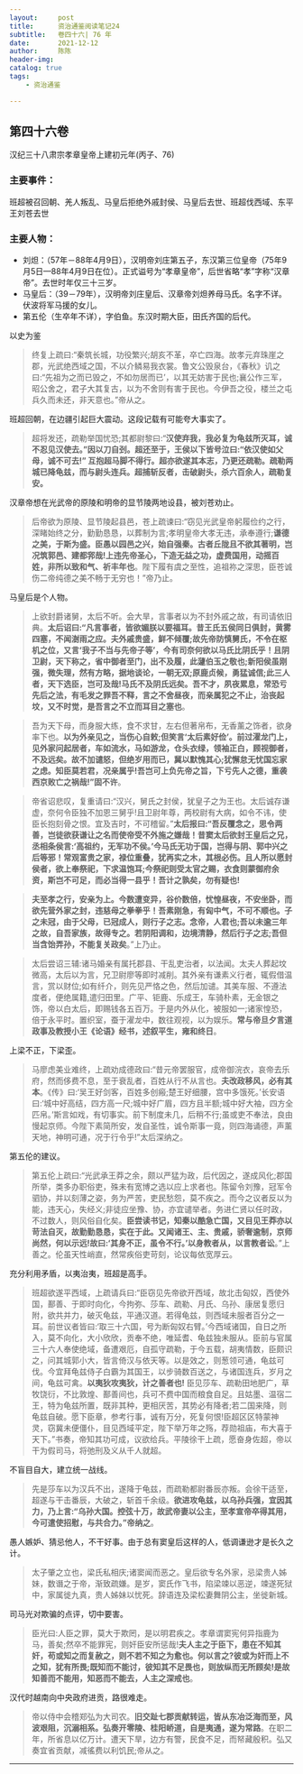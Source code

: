 ```yaml
---
layout:     post
title:      资治通鉴阅读笔记24
subtitle:   卷四十六| 76 年
date:       2021-12-12
author:     陈陈
header-img:
catalog: true
tags:
    - 资治通鉴

---
```

## 第四十六卷

汉纪三十八肃宗孝章皇帝上建初元年(丙子、76)

### 主要事件：

班超被召回朝、羌人叛乱、马皇后拒绝外戚封侯、马皇后去世、班超伐西域、东平王刘苍去世

### 主要人物： 
* 刘炟：（57年－88年4月9日），汉明帝刘庄第五子，东汉第三位皇帝（75年9月5日—88年4月9日在位）。正式谥号为“孝章皇帝”，后世省略“孝”字称“汉章帝”。去世时年仅三十三岁。
* 马皇后：（39－79年），汉明帝刘庄皇后、汉章帝刘炟养母马氏。名字不详。伏波将军马援的女儿。
* 第五伦（生卒年不详），字伯鱼。东汉时期大臣，田氏齐国的后代。

以史为鉴
>终复上疏曰:“秦筑长城，功役繁兴;胡亥不革，卒亡四海。故孝元弃珠崖之郡，光武绝西域之国，不以介鳞易我衣裳。鲁文公毁泉台，《春秋》讥之曰:“先祖为之而已毁之，不如勿居而已’，以其无妨害于民也;襄公作三军，昭公舍之，君子大其复古，以为不舍则有害于民也。今伊吾之役，楼兰之屯兵久而未还，非天意也。”帝从之。

班超回朝，在边疆引起巨大震动。这段记载有可能夸大事实了。
>超将发还，疏勒举国忧恐;其都尉黎曰:“**汉使弃我，我必复为龟兹所灭耳，诚不忍见汉使去。”因以刀自刭。超还至于，王侯以下皆号泣曰:“依汉使如父母，诚不可去!” 互抱超马脚不得行。超亦欲遂其本志，乃更还疏勒。疏勒两城已降龟兹，而与尉头连兵。超捕斩反者，击破尉头，杀六百余人，疏勒复安。**

汉章帝想在光武帝的原陵和明帝的显节陵两地设县，被刘苍劝止。
>后帝欲为原陵、显节陵起县邑，苍上疏谏曰:“窃见光武皇帝躬履俭约之行，深睹始终之分，勤勤恳恳，以葬制为言;孝明皇帝大孝无违，承奉遵行;**谦德之美，于斯为盛。臣愚以园邑之兴，始自强秦。古者丘陇且不欲其著明，岂况筑郭邑、建都郛哉!上违先帝圣心，下造无益之功，虚费国用，动摇百姓，非所以致和气、祈丰年也**。陛下履有虞之至性，追祖祢之深思，臣苍诚伤二帝纯德之美不畅于无穷也！”帝乃止。


马皇后是个人物。
>上欲封爵诸舅，太后不听。会大旱，言事者以为不封外戚之故，有司请依旧典。**太后诏曰:“凡言事者，皆欲媚朕以要福耳。昔王氏五侯同日俱封，黄雾四塞，不闻澍雨之应。夫外戚贵盛，鲜不倾覆;故先帝防慎舅氏，不令在枢机之位，又言‘我子不当与先帝子等’，今有司奈何欲以马氏比阴氏乎！且阴卫尉，天下称之，省中御者至门，出不及履，此蘧伯玉之敬也;新阳侯虽刚强，微失理，然有方略，据地谈论，一朝无双;原鹿贞候，勇猛诚信;此三人者，天下选臣，岂可及哉!马氏不及阴氏远矣。吾不才，夙夜累息，常恐亏先后之法，有毛发之罪吾不释，言之不舍昼夜，而亲属犯之不止，治丧起坟，又不时觉，是吾言之不立而耳目之塞也**。

>吾为天下母，而身服大练，食不求甘，左右但著帛布，无香薰之饰者，欲身率下也。**以为外亲见之，当伤心自敕;但笑言‘太后素好俭’。前过濯龙门上，见外家问起居者，车如流水，马如游龙，仓头衣绿，领袖正白，顾视御者，不及远矣。故不加谴怒，但绝岁用而已，冀以默愧其心;犹懈怠无忧国忘家之虑。知臣莫若君，况亲属乎!吾岂可上负先帝之旨，下亏先人之德，重袭西京败亡之祸哉!”固不许**。

>帝省诏悲叹，复重请曰:“汉兴，舅氏之封侯，犹皇子之为王也。太后诚存谦虚，奈何令臣独不加恩三舅乎!且卫尉年尊，两校尉有大病，如令不讳，使臣长抱刻骨之恨。宜及吉时，不可稽留。”**太后报曰:“吾反覆念之，思令两善，岂徒欲获谦让之名而使帝受不外施之嫌哉！昔窦太后欲封王皇后之兄，丞相条侯言:‘高祖约，无军功不侯。’今马氏无功于国，岂得与阴、郭中兴之后等邪！常观富贵之家，禄位重叠，犹再实之木，其根必伤。且人所以愿封侯者，欲上奉祭祀，下求温饱耳;今祭祀则受太官之赐，衣食则蒙御府余资，斯岂不可足，而必当得一县乎！吾计之孰矣，勿有疑也!**

>**夫至孝之行，安亲为上。今数遭变异，谷价数倍，忧惶昼夜，不安坐卧，而欲先营外家之封，违慈母之拳拳乎！吾素刚急，有匈中气，不可不顺也。子之未冠，由于父母，已冠成人，则行子之志。念帝，人君也;吾以未逾三年之故，自吾家族，故得专之。若阴阳调和，边境清静，然后行子之志;吾但当含饴弄孙，不能复关政矣**。”上乃止。

>太后尝诏三辅:诸马婚亲有属托郡县、干乱吏治者，以法闻。太夫人葬起坟微高，太后以为言，兄卫尉廖等即时减削。其外亲有谦素义行者，辄假借温言，赏以财位;如有纤介，则先见严恪之色，然后加谴。其美车服、不遵法度者，便绝属籍,遣归田里。广平、钜鹿、乐成王，车骑朴素，无金银之饰，帝以白太后，即赐钱各五百万。于是内外从化，被服如一;诸家惶恐，倍于永平时。置织室，蚕于濯龙中，数往观视，以为娱乐。**常与帝旦夕言道政事及教授小王《论语》经书，述叙平生，雍和终日**。

上梁不正，下梁歪。
>马廖虑美业难终，上疏劝成德政曰:“昔元帝罢服官，成帝御浣衣，哀帝去乐府，然而侈费不息，至于衰乱者，百姓从行不从言也。**夫改政移风，必有其本**。《传》曰:‘吴王好剑客，百姓多创瘢;楚王好细腰，宫中多饿死。’长安语曰:‘城中好高结，四方高一尺;城中好广眉，四方且半额;城中好大袖，四方全匹帛。’斯言如戏，有切事实。前下制度未几，后稍不行;虽或吏不奉法，良由慢起京师。今陛下素简所安，发自圣性，诚令斯事一竟，则四海诵德，声薰天地，神明可通，况于行令乎!”太后深纳之。

第五伦的建议。
>第五伦上疏曰:“光武承王莽之余，颇以严猛为政，后代因之，遂成风化;郡国所举，类多办职俗吏，殊未有宽博之选以应上求者也。陈留令刘豫，冠军令驷协，并以刻薄之姿，务为严苦，吏民愁怨，莫不疾之。而今之议者反以为能，违天心，失经义;非徒应坐豫、协，亦宜谴举者。务进仁贤以任时政，不过数人，则风俗自化矣。**臣尝读书记，知秦以酷急亡国，又目见王莽亦以苛法自灭，故勤勤恳恳，实在于此。又闻诸王、主、贵戚，骄奢逾制，京师尚然，何以示远!故曰:‘其身不正，虽令不行。’以身教者从，以言教者讼**。”上善之。伦虽天性峭直，然常疾俗吏苛刻，论议每依宽厚云。

充分利用矛盾，以夷治夷，班超是高手。
>班超欲遂平西域，上疏请兵曰:“臣窃见先帝欲开西域，故北击匈奴，西使外国，鄯善、于即时向化，今拘弥、莎车、疏勒、月氏、乌孙、康居复愿归附，欲共并力，破灭龟兹，平通汉道。若得龟兹，则西域未服者百分之一耳。前世议者皆曰:‘取三十六国，号为断匈奴右臂。’今西域诸国，自日之所入，莫不向化，大小欣欣，贡奉不绝，唯延耆、龟兹独未服从。臣前与官属三十六人奉使绝域，备遭艰厄，自孤守疏勒，于今五载，胡夷情数，臣颇识之，问其城郭小大，皆言倚汉与依天等。以是效之，则葱领可通，龟兹可伐。今宜拜龟兹侍子白霸为其国王，以步骑数百送之，与诸国连兵，岁月之间，龟兹可禽。**以夷狄攻夷狄，计之善者也!** 臣见莎车、疏勒田地肥广，草牧饶衍，不比敦煌、鄯善间也，兵可不费中国而粮食自足。且姑墨、温宿二王，特为龟兹所置，既非其种，更相厌苦，其势必有降者;若二国来降，则龟兹自破。愿下臣章，参考行事，诚有万分，死复何恨!臣超区区特蒙神灵，窃冀未便僵仆，目见西域平定，陛下举万年之殇，荐勋祖庙，布大喜于天下。”书奏，帝知其功可成，议欲给兵。平陵徐干上疏，愿奋身佐超，帝以干为假司马，将弛刑及义从千人就超。

不盲目自大，建立统一战线。
>先是莎车以为汉兵不出，遂降于龟兹，而疏勒都尉番辰亦叛。会徐干适至，超遂与干击番辰，大破之，斩首千余级。**欲进攻龟兹，以乌孙兵强，宜因其力，乃上言:“乌孙大国。控弦十万，故武帝妻以公主，至孝宣帝卒得其用，今可遣使招慰，与共合力。”帝纳之**。

愚人嫉妒、猜忌他人，不干好事。由于总有窦皇后这样的人，低调谦逊才是长久之计。
>太子肇之立也，梁氏私相庆;诸窦闻而恶之。皇后欲专名外家，忌梁贵人姊妹，数谮之于帝，渐致疏嫌。是岁，窦氏作飞书，陷梁竦以恶逆，竦遂死狱中，家属徙九真，贵人姊妹以忧死。辞语连及梁松妻舞阴公主，坐徙新城。

司马光对欺骗的点评，切中要害。
>臣光曰:人臣之罪，莫大于欺罔，是以明君疾之。孝章谓窦宪何异指鹿为马，善矣;然卒不能罪宪，则奸臣安所惩哉!**夫人主之于臣下，患在不知其奸，苟或知之而复赦之，则不若不知之为愈也。何以言之?彼或为奸而上不之知，犹有所畏;既知而不能讨，彼知其不足畏也，则放纵而无所顾矣!是故知善而不能用，知恶而不能去，人主之深戒也**。

汉代时越南向中央政府进贡，路很难走。
>帝以侍中会稽郑弘为大司农。**旧交趾七郡贡献转运，皆从东冶泛海而至，风波艰阻，沉溺相系。弘奏开零陵、桂阳峤道，自是夷通，遂为常路**。在职二年，所省息以亿万计。遭天下旱，边方有警，民食不足，而帑藏殷积。弘又奏宜省贡献，减徭费以利饥民;帝从之。

------


